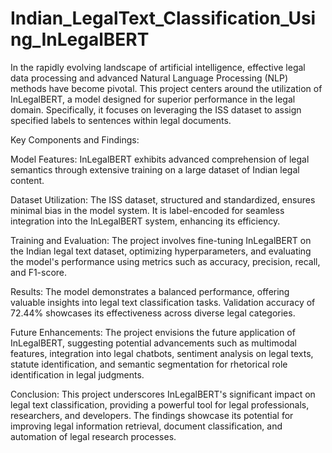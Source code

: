 # Indian_LegalText_Classification_Using_InLegalBERT

In the rapidly evolving landscape of artificial intelligence, effective legal data processing and advanced Natural Language Processing (NLP) methods have become pivotal. This project centers around the utilization of InLegalBERT, a model designed for superior performance in the legal domain. Specifically, it focuses on leveraging the ISS dataset to assign specified labels to sentences within legal documents.

Key Components and Findings:

Model Features: InLegalBERT exhibits advanced comprehension of legal semantics through extensive training on a large dataset of Indian legal content.

Dataset Utilization: The ISS dataset, structured and standardized, ensures minimal bias in the model system. It is label-encoded for seamless integration into the InLegalBERT system, enhancing its efficiency.

Training and Evaluation: The project involves fine-tuning InLegalBERT on the Indian legal text dataset, optimizing hyperparameters, and evaluating the model's performance using metrics such as accuracy, precision, recall, and F1-score.

Results: The model demonstrates a balanced performance, offering valuable insights into legal text classification tasks. Validation accuracy of 72.44% showcases its effectiveness across diverse legal categories.

Future Enhancements: The project envisions the future application of InLegalBERT, suggesting potential advancements such as multimodal features, integration into legal chatbots, sentiment analysis on legal texts, statute identification, and semantic segmentation for rhetorical role identification in legal judgments.

Conclusion:
This project underscores InLegalBERT's significant impact on legal text classification, providing a powerful tool for legal professionals, researchers, and developers. The findings showcase its potential for improving legal information retrieval, document classification, and automation of legal research processes.
